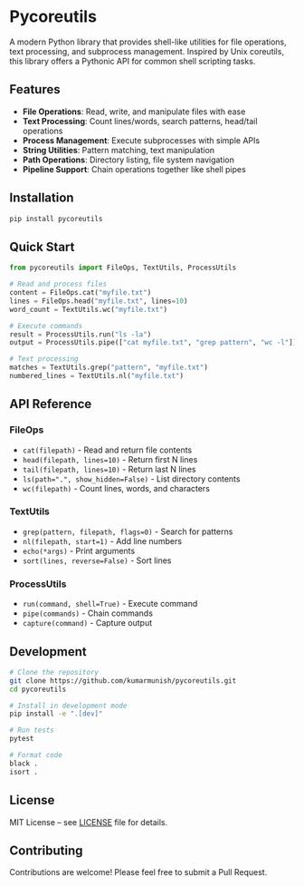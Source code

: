 # Pycoreutils

A modern Python library that provides shell-like utilities for file operations, text processing, and subprocess management. Inspired by Unix coreutils, this library offers a Pythonic API for common shell scripting tasks.

## Features

- **File Operations**: Read, write, and manipulate files with ease
- **Text Processing**: Count lines/words, search patterns, head/tail operations
- **Process Management**: Execute subprocesses with simple APIs
- **String Utilities**: Pattern matching, text manipulation
- **Path Operations**: Directory listing, file system navigation
- **Pipeline Support**: Chain operations together like shell pipes

## Installation

```bash
pip install pycoreutils
```

## Quick Start

```python
from pycoreutils import FileOps, TextUtils, ProcessUtils

# Read and process files
content = FileOps.cat("myfile.txt")
lines = FileOps.head("myfile.txt", lines=10)
word_count = TextUtils.wc("myfile.txt")

# Execute commands
result = ProcessUtils.run("ls -la")
output = ProcessUtils.pipe(["cat myfile.txt", "grep pattern", "wc -l"])

# Text processing
matches = TextUtils.grep("pattern", "myfile.txt")
numbered_lines = TextUtils.nl("myfile.txt")
```

## API Reference

### FileOps
- `cat(filepath)` - Read and return file contents
- `head(filepath, lines=10)` - Return first N lines
- `tail(filepath, lines=10)` - Return last N lines
- `ls(path=".", show_hidden=False)` - List directory contents
- `wc(filepath)` - Count lines, words, and characters

### TextUtils
- `grep(pattern, filepath, flags=0)` - Search for patterns
- `nl(filepath, start=1)` - Add line numbers
- `echo(*args)` - Print arguments
- `sort(lines, reverse=False)` - Sort lines

### ProcessUtils
- `run(command, shell=True)` - Execute command
- `pipe(commands)` - Chain commands
- `capture(command)` - Capture output

## Development

```bash
# Clone the repository
git clone https://github.com/kumarmunish/pycoreutils.git
cd pycoreutils

# Install in development mode
pip install -e ".[dev]"

# Run tests
pytest

# Format code
black .
isort .
```

## License

MIT License – see [LICENSE](./LICENSE) file for details.


## Contributing

Contributions are welcome! Please feel free to submit a Pull Request.